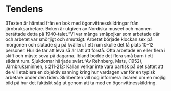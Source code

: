 # Tendens

3Texten är hämtad från en bok med ögonvittnesskildringar från järnbruksarbetare. Boken är utgiven av Nordiska museet och mannen berättade detta på 1940-talet.“Vi var många småpojkar som arbetade där och arbetet var smörjigt och smutsigt. Arbetet började klockan sex på morgonen och slutade sju på kvällen. I ett rum skulle det få plats 10-12 personer. Hur de tär att leva så är lätt att förstå. Ofta arbetade en eller flera i skift och måste sova på dagarna. Ibland bodde det flera små barn i ett sådant rum. Sjukdomar härjade svårt.“Av Rehnberg, Mats, (1952), Järnbruksminnen, s 211-212: Källan verkar inte vara partisk på det sättet att de vill etablera en objektiv sanning kring hur vardagen var för en typisk arbetare under den tiden. Skribenten vill nog informera läsaren om en möjlig bild på hur det faktiskt såg ut genom att ta med en ögonvittnesskildring.
